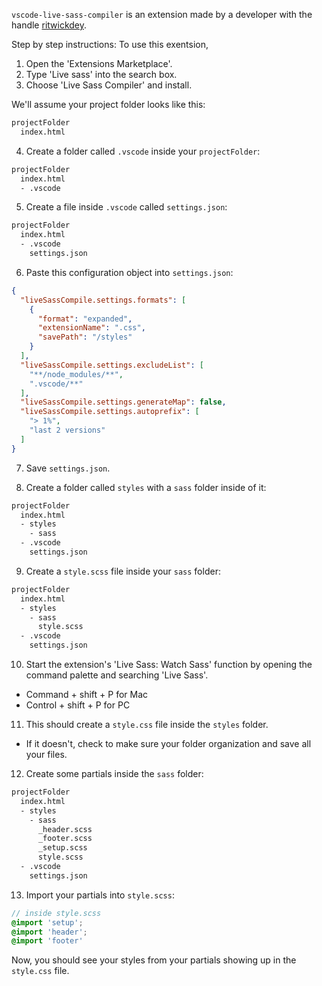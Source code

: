 `vscode-live-sass-compiler` is an extension made by a developer with the handle [ritwickdey](https://github.com/ritwickdey/vscode-live-sass-compiler). 

Step by step instructions:
To use this exentsion, 

1. Open the 'Extensions Marketplace'.
2. Type 'Live sass' into the search box.
3. Choose 'Live Sass Compiler' and install.

We'll assume your project folder looks like this:

```bash
projectFolder
  index.html
```

4. Create a folder called `.vscode` inside your `projectFolder`:

```bash
projectFolder
  index.html
  - .vscode
```
5. Create a file inside `.vscode` called `settings.json`:

```bash
projectFolder
  index.html
  - .vscode
    settings.json
```

6. Paste this configuration object into `settings.json`:

```json
{
  "liveSassCompile.settings.formats": [
    {
      "format": "expanded",
      "extensionName": ".css",
      "savePath": "/styles"
    }
  ],
  "liveSassCompile.settings.excludeList": [
    "**/node_modules/**",
    ".vscode/**"
  ],
  "liveSassCompile.settings.generateMap": false,
  "liveSassCompile.settings.autoprefix": [
    "> 1%",
    "last 2 versions"
  ]
}
```
7. Save `settings.json`.

8. Create a folder called `styles` with a `sass` folder inside of it:

```bash
projectFolder
  index.html
  - styles
    - sass
  - .vscode
    settings.json
```

9. Create a `style.scss` file inside your `sass` folder:

```bash
projectFolder
  index.html
  - styles
    - sass
      style.scss
  - .vscode
    settings.json
```

10. Start the extension's 'Live Sass: Watch Sass' function by opening the command palette and searching 'Live Sass'.
  * Command + shift + P for Mac
  * Control + shift + P for PC

11. This should create a `style.css` file inside the `styles` folder.
  * If it doesn't, check to make sure your folder organization and save all your files.

12. Create some partials inside the `sass` folder:
```bash
projectFolder
  index.html
  - styles
    - sass
      _header.scss
      _footer.scss
      _setup.scss
      style.scss
  - .vscode
    settings.json
```

13. Import your partials into `style.scss`:
```scss
// inside style.scss
@import 'setup';
@import 'header';
@import 'footer'
```

Now, you should see your styles from your partials showing up in the `style.css` file. 
